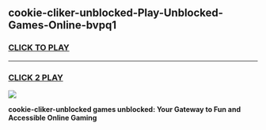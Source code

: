 
## cookie-cliker-unblocked-Play-Unblocked-Games-Online-bvpq1
<h3>
<a href="https://premium76.site?title=cookie-cliker-unblocked&ref=25A">CLICK TO PLAY</a></h3>
<hr>

<h3>
<a href="https://premium76.site?title=cookie-cliker-unblocked&ref=25A">CLICK 2 PLAY</a>
  
</h3>

<a href="https://premium76.site?title=cookie-cliker-unblocked&ref=25A"><img src="https://clearcache.store/games.png"></a>


**cookie-cliker-unblocked games unblocked: Your Gateway to Fun and Accessible Online Gaming**
